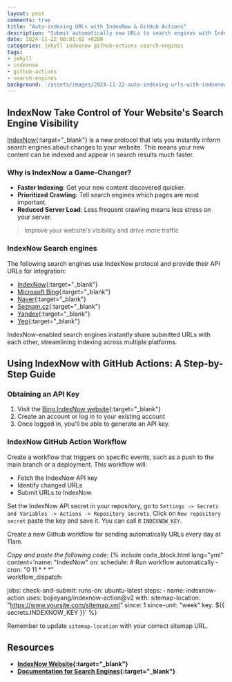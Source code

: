 ```yaml
---
layout: post
comments: true
title: "Auto-indexing URLs with IndexNow & GitHub Actions"
description: "Submit automatically new URLs to search engines with IndexNow and Github Actions"
date: 2024-11-22 00:01:02 +0200
categories: jekyll indexnow github-actions search-engines
tags:
- jekyll
- indexnow
- github-actions
- search-engines
background: '/assets/images/2024-11-22-auto-indexing-urls-with-indexnow-and-gitHub-actions.webp'
---
```


## IndexNow **Take Control of Your Website's Search Engine Visibility** ##

[IndexNow](https://www.indexnow.org/){:target="_blank"} is a new protocol that lets you instantly inform search engines about changes to your website. This means your new content can be indexed and appear in search results much faster.

### Why is IndexNow a Game-Changer? ###

- **Faster Indexing**: Get your new content discovered quicker.
- **Prioritized Crawling**: Tell search engines which pages are most important.
- **Reduced Server Load**: Less frequent crawling means less stress on your server.

> Improve your website's visibility and drive more traffic

### IndexNow Search engines ###

The following search engines use IndexNow protocol and provide their API URLs for integration:

- [IndexNow](https://api.indexnow.org/indexnow?url=url-changed&key=your-key){:target="_blank"}
- [Microsoft Bing](https://www.bing.com/indexnow?url=url-changed&key=your-key){:target="_blank"}
- [Naver](https://searchadvisor.naver.com/indexnow?url=url-changed&key=your-key){:target="_blank"}
- [Seznam.cz](https://search.seznam.cz/indexnow?url=url-changed&key=your-key){:target="_blank"}
- [Yandex](https://yandex.com/indexnow?url=url-changed&key=your-key){:target="_blank"}
- [Yep](https://indexnow.yep.com/indexnow?url=url-changed&key=your-key){:target="_blank"}

IndexNow-enabled search engines instantly share submitted URLs with each other, streamlining indexing across multiple platforms.

## Using IndexNow with GitHub Actions: A Step-by-Step Guide ##

### Obtaining an API Key ###

1. Visit the [Bing IndexNow website](https://www.bing.com/indexnow){:target="_blank"}
2. Create an account or log in to your existing account
3. Once logged in, you'll be able to generate an API key.

### IndexNow GitHub Action Workflow ###

Create a workflow that triggers on specific events, such as a push to the main branch or a deployment. This workflow will:

- Fetch the IndexNow API key
- Identify changed URLs
- Submit URLs to IndexNow

Set the IndexNow API secret in your repository, go to `Settings -> Secrets and Variables -> Actions -> Repository secrets`. Click on `New repository secret` paste the key and save it. You can call it `INDEXNOW_KEY`.

Create a new Github workflow for sending automatically URLs every day at 11am.

*Copy and paste the following code*:
{% include code_block.html lang="yml" content='name: "IndexNow"
on:
  schedule: # Run workflow automatically
  &dash; cron: "0 11 &ast; &ast; &ast;"  
  workflow_dispatch:

jobs:
  check-and-submit:
    runs-on: ubuntu-latest
    steps:
      &dash; name: indexnow-action
        uses: bojieyang/indexnow-action@v2
        with:
          sitemap-location: "https://www.yoursite.com/sitemap.xml"
          since: 1
          since-unit: "week"
          key: $&#123;&#123; secrets.INDEXNOW_KEY &#125;&#125;' %}

Remember to update `sitemap-location` with your correct sitemap URL.

## Resources ###

- **[IndexNow Website](https://www.indexnow.org/searchengines){:target="_blank"}**
- **[Documentation for Search Engines](https://www.indexnow.org/searchengines){:target="_blank"}**
